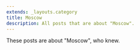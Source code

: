 ```yaml
---
extends: _layouts.category
title: Moscow
description: All posts that are about "Moscow".
---
```

          
These posts are about "Moscow", who knew.
          
